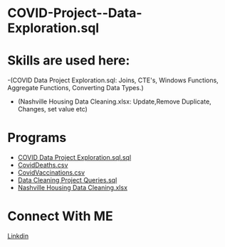 # COVID-Project--Data-Exploration.sql


# Skills are used here:
-(COVID Data Project Exploration.sql:
  Joins, CTE's, Windows Functions, Aggregate Functions, Converting Data Types.)

- (Nashville Housing Data Cleaning.xlsx:
   Update,Remove Duplicate, Changes, set value etc)

# Programs
- [COVID Data Project Exploration.sql.sql](https://github.com/mahedei/Portfolio-Projects/blob/main/COVID%20Project%20-%20Data%20Exploration.sql.sql)
- [CovidDeaths.csv](https://github.com/mahedei/Portfolio-Projects/blob/main/CovidDeaths.csv)
- [CovidVaccinations.csv](https://github.com/mahedei/Portfolio-Projects/blob/main/CovidVaccinations.csv)
- [Data Cleaning Project Queries.sql](https://github.com/mahedei/Portfolio-Projects/blob/main/Data%20Cleaning%20Project%20Queries.sql)
- [Nashville Housing Data Cleaning.xlsx](https://github.com/mahedei/Portfolio-Projects/blob/main/Nashville%20Housing%20Data%20Cleaning.xlsx)


# Connect With ME
[Linkdin](https://www.linkedin.com/in/mahedi-hasan-391793204/)
